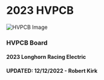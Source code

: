 # 2023 HVPCB

![HVPCB Image](https://github.com/LonghornRacingElectric/HVPCB_2023/tree/main/HVPCB/HVPCB_IMAGE.png?raw=true)

### HVPCB Board

#### 2023 Longhorn Racing Electric

#### UPDATED: 12/12/2022 - Robert Kirk
